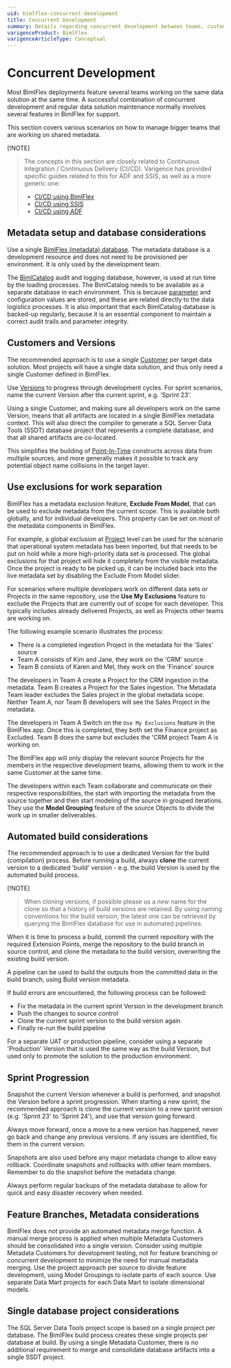 ```yaml
---
uid: bimlflex-concurrent-development
title: Concurrent Development
summary: Details regarding concurrent development between teams, customers, and shared metadata
varigenceProduct: BimlFlex
varigenceArticleType: Conceptual
---
```

# Concurrent Development

Most BimlFlex deployments feature several teams working on the same data solution at the same time. A successful combination of concurrent development and regular data solution maintenance normally involves several features in BimlFlex for support.

This section covers various scenarios on how to manage bigger teams that are working on shared metadata.

 [!NOTE]
> The concepts in this section are closely related to Continuous Integration / Continuous Delivery (CI/CD). Varigence has provided specific guides related to this for ADF and SSIS, as well as a more generic one:
>
> * [CI/CD using BimlFlex](xref:bimlflex-continuous-integration-and-delivery)
> * [CI/CD using SSIS](xref:bimlflex-ssis-continuous-integration-and-continuous-delivery)
> * [CI/CD using ADF](xref:bimlflex-adf-continuous-integration-and-continuous-delivery)

## Metadata setup and database considerations

Use a single [BimlFlex (metadata) database](xref:bimlflex-setup-metadata-database-installation). The metadata database is a development resource and does not need to be provisioned per environment. It is only used by the development team.

The [BimlCatalog](xref:bimlflex-setup-bimlcatalog-database-installation) audit and logging database, however, is used at run time by the loading processes. The BimlCatalog needs to be available as a separate database in each environment. This is because [parameter](xref:bimlflex-concepts-metadata-parameters) and configuration values are stored, and these are related directly to the data logistics processes. It is also important that each BimlCatalog database is backed-up regularly, because it is an essential component to maintain a correct audit trails and parameter integrity.

## Customers and Versions

The recommended approach is to use a _single_ [Customer](xref:bimlflex-concepts-customer) per target data solution. Most projects will have a single data solution, and thus only need a single Customer defined in BimlFlex.

Use [Versions](xref:bimlflex-concepts-version) to progress through development cycles. For sprint scenarios, name the current Version after the current sprint, e.g. 'Sprint 23'.

Using a single Customer, and making sure all developers work on the same Version, means that all artifacts are located in a single BimlFlex metadata context. This will also direct the compiler to generate a SQL Server Data Tools (SSDT) database project that represents a complete database, and that all shared artifacts are co-located.

This simplifies the building of [Point-In-Time](xref:bimlflex-data-vault-concept-pit) constructs across data from multiple sources, and more generally makes it possible to track any potential object name collisions in the target layer.

## Use exclusions for work separation

BimlFlex has a metadata exclusion feature, **Exclude From Model**, that can be used to exclude metadata from the current scope. This is available both globally, and for individual developers. This property can be set on most of the metadata components in BimlFlex.

For example, a global exclusion at [Project](xref:bimlflex-project-editor) level can be used for the scenario that operational system metadata has been imported, but that needs to be put on hold while a more high-priority data set is processed. The global exclusions for that project will hide it completely from the visible metadata. Once the project is ready to be picked up, it can be included back into the live metadata set by disabling the Exclude From Model slider.

For scenarios where multiple developers work on different data sets or Projects in the same repository, use the **Use My Exclusions** feature to exclude the Projects that are currently out of scope for each developer. This typically includes already delivered Projects, as well as Projects other teams are working on.

The following example scenario illustrates the process:

* There is a completed ingestion Project in the metadata for the 'Sales' source
* Team A consists of Kim and Jane, they work on the 'CRM' source
* Team B consists of Karen and Mel, they work on the 'Finance' source

The developers in Team A create a Project for the CRM ingestion in the metadata. Team B creates a Project for the Sales ingestion. The Metadata Team leader excludes the Sales project in the global metadata scope. Neither Team A, nor Team B developers will see the Sales Project in the metadata.

The developers in Team A Switch on the `Use My Exclusions` feature in the BimlFlex app. Once this is completed, they both set the Finance project as Excluded. Team B does the same but excludes the 'CRM project Team A is working on.

The BimlFlex app will only display the relevant source Projects for the members in the respective development teams, allowing them to work in the same Customer at the same time.

The developers within each Team collaborate and communicate on their respective responsibilities, the start with importing the metadata from the source together and then start modeling of the source in grouped iterations. They use the **Model Grouping** feature of the source Objects to divide the work up in smaller deliverables.

## Automated build considerations

The recommended approach is to use a dedicated Version for the build (compilation) process. Before running a build, always **clone** the current version to a dedicated 'build' version - e.g. the build Version is used by the automated build process.

 [!NOTE]
> When cloning versions, if possible please us a _new_ name for the clone so that a history of build versions are retained.
> By using naming conventions for the build version, the latest one can be retrieved by querying the BimlFlex database for use in automated pipelines.

When it is time to process a build, commit the current repository with the required Extension Points, merge the repository to the build branch in source control, and clone the metadata to the build version, overwriting the existing build version.

A pipeline can be used to build the outputs from the committed data in the build branch, using Build version metadata.

If build errors are encountered, the following process can be followed:

* Fix the metadata in the current sprint Version in the development branch
* Push the changes to source control
* Clone the current sprint version to the build version again
* Finally re-run the build pipeline

For a separate UAT or production pipeline, consider using a separate 'Production' Version that is used the same way as the build Version, but used only to promote the solution to the production environment.

## Sprint Progression

Snapshot the current Version whenever a build is performed, and snapshot the Version before a sprint progression. When starting a new sprint, the recommended approach is clone the current version to a new sprint version (e.g. 'Sprint 23' to 'Sprint 24'), and use that version going forward.

Always move forward, once a move to a new version has happened, never go back and change any previous versions. If any issues are identified, fix them in the current version.

Snapshots are also used before any major metadata change to allow easy rollback. Coordinate snapshots and rollbacks with other team members. Remember to do the snapshot before the metadata change.

Always perform regular backups of the metadata database to allow for quick and easy disaster recovery when needed.

## Feature Branches, Metadata considerations

BimlFlex does not provide an automated metadata merge function. A manual merge process is applied when multiple Metadata Customers should be consolidated into a single version. Consider using multiple Metadata Customers for development testing, not for feature branching or concurrent development to minimize the need for manual metadata merging. Use the project approach per source to divide feature development, using Model Groupings to isolate parts of each source. Use separate Data Mart projects for each Data Mart to isolate dimensional models.

## Single database project considerations

The SQL Server Data Tools project scope is based on a single project per database. The BimlFlex build process creates these single projects per database at build. By using a single Metadata Customer, there is no additional requirement to merge and consolidate database artifacts into a single SSDT project.
